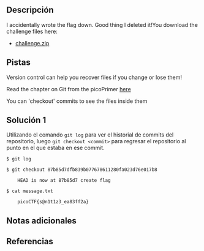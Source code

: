 ## Descripción
I accidentally wrote the flag down. Good thing I deleted it!You download the challenge files here:

- [challenge.zip](https://artifacts.picoctf.net/c_titan/136/challenge.zip)

## Pistas
Version control can help you recover files if you change or lose them!

Read the chapter on Git from the picoPrimer [here](https://primer.picoctf.org/#_git_version_control)

You can 'checkout' commits to see the files inside them


## Solución 1
Utilizando el comando `git log` para ver el historial de commits del repositorio, luego `git checkout <commit>` para regresar el repositorio al punto en el que estaba en ese commit.
```shell
$ git log

$ git checkout 87b85d7dfb839b077678611280fa023d76e017b8

	HEAD is now at 87b85d7 create flag

$ cat message.txt

	picoCTF{s@n1t1z3_ea83ff2a}
```


## Notas adicionales

## Referencias
